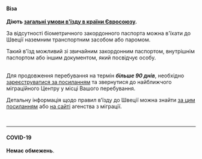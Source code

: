 ####  Віза

**Діють [загальні умови в'їзду в країни Євросоюзу](/article/73ed692655a69928f4fbd4601).**

За відсутності біометричного закордонного паспорта можна в'їхати до Швеції наземним транспортним засобом або паромом.

<section>
Такий в'їзд можливий зі звичайним закордонним паспортом, внутрішнім паспортом або іншим документом, який посвідчує особу.
</section>

</br>

Для продовження перебування на термін ***більше 90 днів***, необхідно [зареєструватися за посиланням](https://www.migrationsverket.se/English/Private-individuals/Visiting-Sweden.html) та звернутися до найближчого міграційного Центру у місці Вашого перебування.

Детальну інформація щодо правил в’їзду до Швеції можна знайти  [за цим посиланням](https://polisen.se/en/the-swedish-police/the-coronavirus-and-the-swedish-police/travel-to-and-from-sweden/) або [на сайті](https://www.migrationsverket.se/English/Startpage.html) агенства з міграції.



</br>

***

#### COVID-19
**Немає обмежень**.
